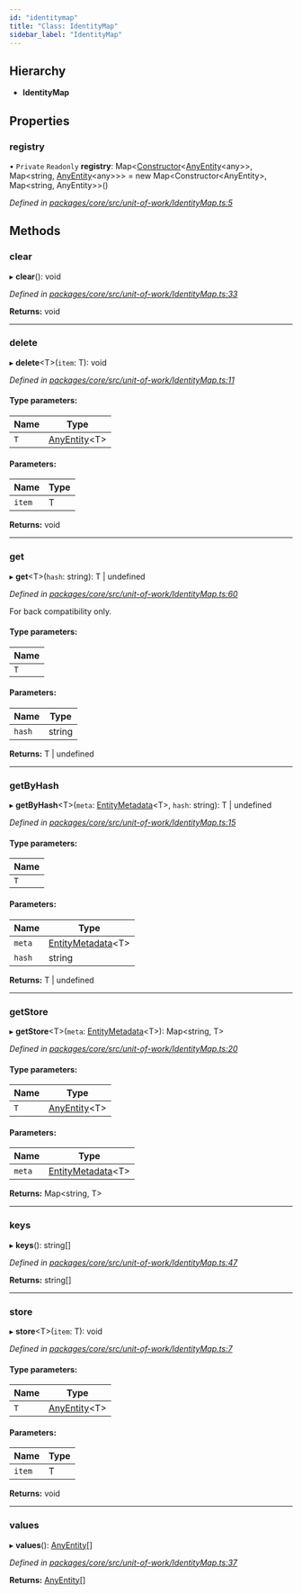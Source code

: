```yaml
---
id: "identitymap"
title: "Class: IdentityMap"
sidebar_label: "IdentityMap"
---
```


## Hierarchy

* **IdentityMap**

## Properties

### registry

• `Private` `Readonly` **registry**: Map&#60;[Constructor](../index.md#constructor)&#60;[AnyEntity](../index.md#anyentity)&#60;any>>, Map&#60;string, [AnyEntity](../index.md#anyentity)&#60;any>>> = new Map&#60;Constructor&#60;AnyEntity>, Map&#60;string, AnyEntity>>()

*Defined in [packages/core/src/unit-of-work/IdentityMap.ts:5](https://github.com/mikro-orm/mikro-orm/blob/c7aaca40d/packages/core/src/unit-of-work/IdentityMap.ts#L5)*

## Methods

### clear

▸ **clear**(): void

*Defined in [packages/core/src/unit-of-work/IdentityMap.ts:33](https://github.com/mikro-orm/mikro-orm/blob/c7aaca40d/packages/core/src/unit-of-work/IdentityMap.ts#L33)*

**Returns:** void

___

### delete

▸ **delete**&#60;T>(`item`: T): void

*Defined in [packages/core/src/unit-of-work/IdentityMap.ts:11](https://github.com/mikro-orm/mikro-orm/blob/c7aaca40d/packages/core/src/unit-of-work/IdentityMap.ts#L11)*

#### Type parameters:

Name | Type |
------ | ------ |
`T` | [AnyEntity](../index.md#anyentity)&#60;T> |

#### Parameters:

Name | Type |
------ | ------ |
`item` | T |

**Returns:** void

___

### get

▸ **get**&#60;T>(`hash`: string): T \| undefined

*Defined in [packages/core/src/unit-of-work/IdentityMap.ts:60](https://github.com/mikro-orm/mikro-orm/blob/c7aaca40d/packages/core/src/unit-of-work/IdentityMap.ts#L60)*

For back compatibility only.

#### Type parameters:

Name |
------ |
`T` |

#### Parameters:

Name | Type |
------ | ------ |
`hash` | string |

**Returns:** T \| undefined

___

### getByHash

▸ **getByHash**&#60;T>(`meta`: [EntityMetadata](entitymetadata.md)&#60;T>, `hash`: string): T \| undefined

*Defined in [packages/core/src/unit-of-work/IdentityMap.ts:15](https://github.com/mikro-orm/mikro-orm/blob/c7aaca40d/packages/core/src/unit-of-work/IdentityMap.ts#L15)*

#### Type parameters:

Name |
------ |
`T` |

#### Parameters:

Name | Type |
------ | ------ |
`meta` | [EntityMetadata](entitymetadata.md)&#60;T> |
`hash` | string |

**Returns:** T \| undefined

___

### getStore

▸ **getStore**&#60;T>(`meta`: [EntityMetadata](entitymetadata.md)&#60;T>): Map&#60;string, T>

*Defined in [packages/core/src/unit-of-work/IdentityMap.ts:20](https://github.com/mikro-orm/mikro-orm/blob/c7aaca40d/packages/core/src/unit-of-work/IdentityMap.ts#L20)*

#### Type parameters:

Name | Type |
------ | ------ |
`T` | [AnyEntity](../index.md#anyentity)&#60;T> |

#### Parameters:

Name | Type |
------ | ------ |
`meta` | [EntityMetadata](entitymetadata.md)&#60;T> |

**Returns:** Map&#60;string, T>

___

### keys

▸ **keys**(): string[]

*Defined in [packages/core/src/unit-of-work/IdentityMap.ts:47](https://github.com/mikro-orm/mikro-orm/blob/c7aaca40d/packages/core/src/unit-of-work/IdentityMap.ts#L47)*

**Returns:** string[]

___

### store

▸ **store**&#60;T>(`item`: T): void

*Defined in [packages/core/src/unit-of-work/IdentityMap.ts:7](https://github.com/mikro-orm/mikro-orm/blob/c7aaca40d/packages/core/src/unit-of-work/IdentityMap.ts#L7)*

#### Type parameters:

Name | Type |
------ | ------ |
`T` | [AnyEntity](../index.md#anyentity)&#60;T> |

#### Parameters:

Name | Type |
------ | ------ |
`item` | T |

**Returns:** void

___

### values

▸ **values**(): [AnyEntity](../index.md#anyentity)[]

*Defined in [packages/core/src/unit-of-work/IdentityMap.ts:37](https://github.com/mikro-orm/mikro-orm/blob/c7aaca40d/packages/core/src/unit-of-work/IdentityMap.ts#L37)*

**Returns:** [AnyEntity](../index.md#anyentity)[]
